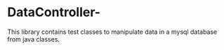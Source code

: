 # DataController-
This library contains test classes to manipulate data in a mysql database from java classes. 
